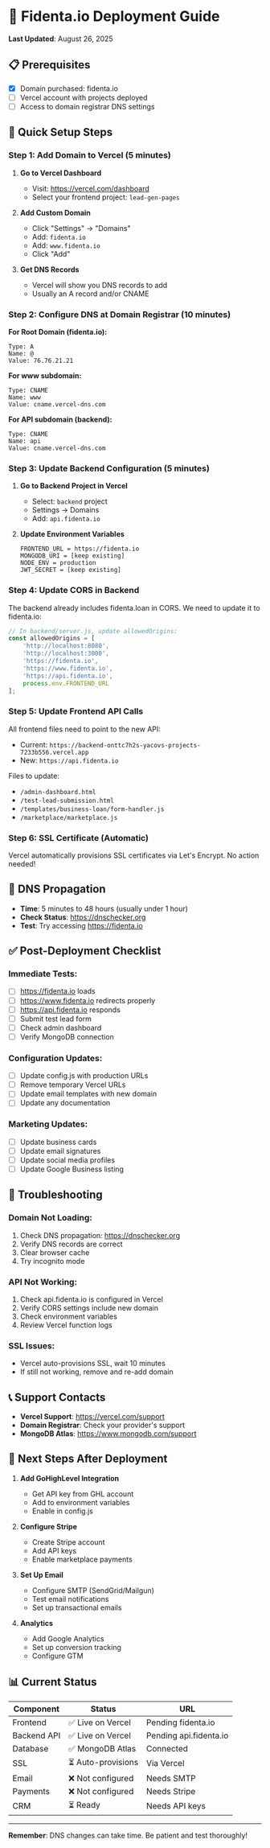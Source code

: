 # 🚀 Fidenta.io Deployment Guide
**Last Updated**: August 26, 2025

## 📋 Prerequisites
- [x] Domain purchased: fidenta.io
- [ ] Vercel account with projects deployed
- [ ] Access to domain registrar DNS settings

## 🎯 Quick Setup Steps

### Step 1: Add Domain to Vercel (5 minutes)

1. **Go to Vercel Dashboard**
   - Visit: https://vercel.com/dashboard
   - Select your frontend project: `lead-gen-pages`

2. **Add Custom Domain**
   - Click "Settings" → "Domains"
   - Add: `fidenta.io`
   - Add: `www.fidenta.io`
   - Click "Add"

3. **Get DNS Records**
   - Vercel will show you DNS records to add
   - Usually an A record and/or CNAME

### Step 2: Configure DNS at Domain Registrar (10 minutes)

**For Root Domain (fidenta.io):**
```
Type: A
Name: @
Value: 76.76.21.21
```

**For www subdomain:**
```
Type: CNAME
Name: www
Value: cname.vercel-dns.com
```

**For API subdomain (backend):**
```
Type: CNAME
Name: api
Value: cname.vercel-dns.com
```

### Step 3: Update Backend Configuration (5 minutes)

1. **Go to Backend Project in Vercel**
   - Select: `backend` project
   - Settings → Domains
   - Add: `api.fidenta.io`

2. **Update Environment Variables**
   ```
   FRONTEND_URL = https://fidenta.io
   MONGODB_URI = [keep existing]
   NODE_ENV = production
   JWT_SECRET = [keep existing]
   ```

### Step 4: Update CORS in Backend

The backend already includes fidenta.loan in CORS. We need to update it to fidenta.io:

```javascript
// In backend/server.js, update allowedOrigins:
const allowedOrigins = [
    'http://localhost:8080',
    'http://localhost:3000',
    'https://fidenta.io',
    'https://www.fidenta.io',
    'https://api.fidenta.io',
    process.env.FRONTEND_URL
];
```

### Step 5: Update Frontend API Calls

All frontend files need to point to the new API:
- Current: `https://backend-onttc7h2s-yacovs-projects-7233b556.vercel.app`
- New: `https://api.fidenta.io`

Files to update:
- `/admin-dashboard.html`
- `/test-lead-submission.html`
- `/templates/business-loan/form-handler.js`
- `/marketplace/marketplace.js`

### Step 6: SSL Certificate (Automatic)

Vercel automatically provisions SSL certificates via Let's Encrypt. No action needed!

## 🔄 DNS Propagation

- **Time**: 5 minutes to 48 hours (usually under 1 hour)
- **Check Status**: https://dnschecker.org
- **Test**: Try accessing https://fidenta.io

## ✅ Post-Deployment Checklist

### Immediate Tests:
- [ ] https://fidenta.io loads
- [ ] https://www.fidenta.io redirects properly
- [ ] https://api.fidenta.io responds
- [ ] Submit test lead form
- [ ] Check admin dashboard
- [ ] Verify MongoDB connection

### Configuration Updates:
- [ ] Update config.js with production URLs
- [ ] Remove temporary Vercel URLs
- [ ] Update email templates with new domain
- [ ] Update any documentation

### Marketing Updates:
- [ ] Update business cards
- [ ] Update email signatures
- [ ] Update social media profiles
- [ ] Update Google Business listing

## 🚨 Troubleshooting

### Domain Not Loading:
1. Check DNS propagation: https://dnschecker.org
2. Verify DNS records are correct
3. Clear browser cache
4. Try incognito mode

### API Not Working:
1. Check api.fidenta.io is configured in Vercel
2. Verify CORS settings include new domain
3. Check environment variables
4. Review Vercel function logs

### SSL Issues:
- Vercel auto-provisions SSL, wait 10 minutes
- If still not working, remove and re-add domain

## 📞 Support Contacts

- **Vercel Support**: https://vercel.com/support
- **Domain Registrar**: Check your provider's support
- **MongoDB Atlas**: https://www.mongodb.com/support

## 🎯 Next Steps After Deployment

1. **Add GoHighLevel Integration**
   - Get API key from GHL account
   - Add to environment variables
   - Enable in config.js

2. **Configure Stripe**
   - Create Stripe account
   - Add API keys
   - Enable marketplace payments

3. **Set Up Email**
   - Configure SMTP (SendGrid/Mailgun)
   - Test email notifications
   - Set up transactional emails

4. **Analytics**
   - Add Google Analytics
   - Set up conversion tracking
   - Configure GTM

## 📊 Current Status

| Component | Status | URL |
|-----------|--------|-----|
| Frontend | ✅ Live on Vercel | Pending fidenta.io |
| Backend API | ✅ Live on Vercel | Pending api.fidenta.io |
| Database | ✅ MongoDB Atlas | Connected |
| SSL | ⏳ Auto-provisions | Via Vercel |
| Email | ❌ Not configured | Needs SMTP |
| Payments | ❌ Not configured | Needs Stripe |
| CRM | ⏳ Ready | Needs API keys |

---

**Remember**: DNS changes can take time. Be patient and test thoroughly!